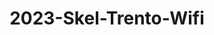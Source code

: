 ---
schema: default
title: 2023-Skel-Trento-Wifi
organization: Unitn  # Copyright Holders in the config file
notes: Returns information related to the WIFI network to which the phone is connected
  to, if connected will also report the WIFI network id.
resources:
- name: codebook
      # URL must link to the corresponding codebook
  url: >-
    https://datascientiafoundation.github.io/LivePeople-Documentation/codebooks/2023_SKEL_Trento_wifi.html
  format: html
license: 'https://datascientiafoundation.github.io/LivePeople/resources/2023LivePeopleLicense.html'  # Fixed field
dataset_name: Wifi
location: Trento (IT)
latitude_map: 46.04
longitude_map: 11.07
start_date: 2023-05-12T02:15
end_date: 2023-06-12T02:15
dataset_type: Sensors
sensor_type: Connectivity
size: 0.23 MB
dataset_format: parquet  # Fixed
data_origin: direct observation
number_participants: 59
language: unknown
collection_name: SHB course
project_url: <a 
  href="https://ds.datascientia.eu/community/public/projects/63cd43b5-9e20-4f36-a6b6-275946352522">Datascientia
  community project</a>
5_stars: 3  # Fixed value
publication_date: 2024-11-16 12:45:57  # Current timestamp
identifier: 008.AAAQ.AAA.AN  # Generated based on the defined rules
request_contact: datadistribution.knowdive@unitn.it
maintainer: Andrea Bontempelli  # Maintainer based on authors
maintainer_email: datadistribution [DOT] knowdive [AT] unitn [DOT] it  # Fixed email
category:
- Dataset
domain: Digital University
---